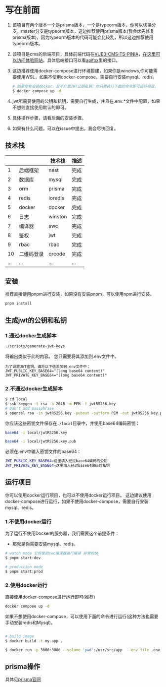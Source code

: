 # 写在前面

1. 该项目有两个版本一个是prisma版本，一个是typeorm版本，你可以切换分支，master分支是typeorm版本，这边推荐使用prisma版本(我会优先修复prisma版本)，因为typeorm版本的代码可能会比较乱，所以这边推荐使用typeorm版本。
2. 该项目是cms的后端项目，具体前端代码在<a href="https://github.com/LeoKun1231/VUE3-CMS-TS-PINIA">VUE3-CMS-TS-PINIA</a>，<a href="https://hqk10.xyz">在这里可以访问体验网站</a>。具体后端接口可以看<a href="https://apifox.com/apidoc/shared-ede0e4ad-7f38-42fd-a749-3c8df4d8b7ba">apifox</a>里的接口。
3. 这边推荐使用docker-compose进行环境搭建，如果你是windows,你可能需要使用WSL，如果不使用docker-compose，需要自行安装mysql、redis。

   ```bash
   # 如果你有安装docker，且不介意JWT公钥私钥，你只需执行下面的命令即可运行项目。
   $ docker compose up -d
   ```

4. jwt所需要使用的公钥和私钥，需要自行生成，并且在.env.\*文件中配置，如果不想则直接使用默认的即可。
5. 具体操作步骤，请看后面的安装步骤。
6. 如果有什么问题，可以在issue中提出，我会尽快回复。

## 技术栈

|     |            | 技术栈  | 描述 |
| --- | ---------- | ------- | ---- |
| 1   | 后端框架   | nest    | 完成 |
| 2   | 数据库     | mysql   | 完成 |
| 3   | orm        | prisma  | 完成 |
| 4   | redis      | ioredis | 完成 |
| 5   | docker     | docker  | 完成 |
| 6   | 日志       | winston | 完成 |
| 7   | 编译器     | swc     | 完成 |
| 8   | 鉴权       | jwt     | 完成 |
| 9   | rbac       | rbac    | 完成 |
| 10  | 二维码登录 | qrcode  | 完成 |
| ... | ...        | ...     | ...  |

## 安装

推荐直接使用pnpm进行安装，如果没有安装pnpm，可以使用npm进行安装。

```bash
pnpm install
```

## 生成jwt的公钥和私钥

### 1.通过docker生成脚本

```bash
./scripts/generate-jwt-keys
```

将输出类似于此的内容。 您只需要将其添加到.env文件中。

```
为了设置JWT密钥，请将以下值添加到.env文件中：
JWT_PUBLIC_KEY_BASE64="(long base64 content)"
JWT_PRIVATE_KEY_BASE64="(long base64 content)"
```

### 2.不通过docker生成脚本

```bash
$ cd local
$ ssh-keygen -t rsa -b 2048 -m PEM -f jwtRS256.key
# Don't add passphrase
$ openssl rsa -in jwtRS256.key -pubout -outform PEM -out jwtRS256.key.pub
```

你应该这些密钥文件保存在`./local`目录中，并使用base64编码密钥：

```bash
base64 -i local/jwtRS256.key

base64 -i local/jwtRS256.key.pub
```

必须在.env中输入密钥文件的base64：

```bash
JWT_PUBLIC_KEY_BASE64=这里填入经过base64编码的公钥
JWT_PRIVATE_KEY_BASE64=这里填入经过base64编码的私钥
```

## 运行项目

你可以使用docker运行项目，也可以不使用docker运行项目。
这边建议使用docker-compose进行运行，如果不使用docker-compose，需要自行安装mysql、redis。

### 1.不使用docker运行

为了运行不使用Docker的服务器，我们需要这个前提条件：

- 那就是你需要安装mysql、redis。

```bash
# watch mode 它将使用swc编译器进行编译 非常的快
$ pnpm start:dev

# production mode
$ pnpm start:prod
```

### 2.使用docker运行

直接使用docker-compose进行运行即可(推荐)

```bash
docker compose up -d
```

如果不想使用docker-compose，可以使用下面的命令进行运行(这种方法也需要手动安装redis和Mysql)。

```bash

# build image
$ docker build -t my-app .

$ docker run -p 3000:3000 --volume 'pwd':/usr/src/app  --env-file .env.development my-app
```

## prisma操作

具体见<a href="https://www.prisma.io/docs/concepts/components/prisma-client/crud">prisma官网</a>
